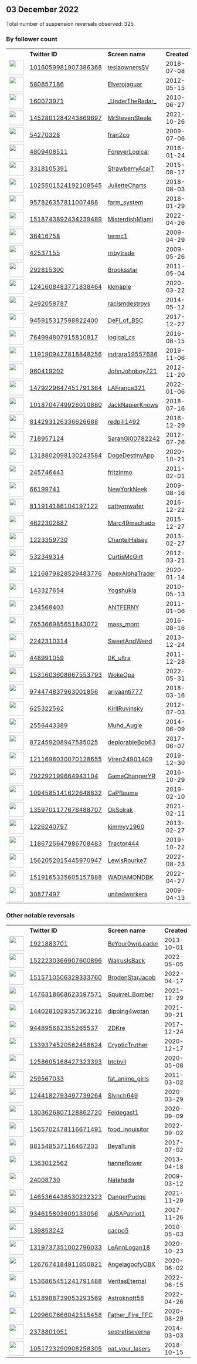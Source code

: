 
## 03 December 2022
Total number of suspension reversals observed: 325.

### By follower count
<table><tr><th></th><th align="left">Twitter ID</th><th align="left">Screen name</th>
<th align="left">Created</th><th align="left">Status</th><th align="left">Suspended</th><th align="left">Followers</th>
<tr><td><a href="https://pbs.twimg.com/profile_images/1581464502746238978/88EWeHhx_normal.jpg"><img src="https://pbs.twimg.com/profile_images/1581464502746238978/88EWeHhx_normal.jpg" width="40px" height="40px" align="center"/></a></td><td><a href="https://twitter.com/intent/user?user_id=1016059981907386368">1016059981907386368</a></td><td><a href="https://twitter.com/teslaownersSV">teslaownersSV</a></td><td>2018-07-08</td><td align="center"></td><td>2022-12-01</td><td>651812</td></tr>
<tr><td><a href="https://pbs.twimg.com/profile_images/879386710446133249/Hc6lh6sW_normal.jpg"><img src="https://pbs.twimg.com/profile_images/879386710446133249/Hc6lh6sW_normal.jpg" width="40px" height="40px" align="center"/></a></td><td><a href="https://twitter.com/intent/user?user_id=580857186">580857186</a></td><td><a href="https://twitter.com/Elverojaguar">Elverojaguar</a></td><td>2012-05-15</td><td align="center"></td><td></td><td>391580</td></tr>
<tr><td><a href="https://pbs.twimg.com/profile_images/378800000195393072/dfe73b30afd24110071a54e24ac9a3f8_normal.png"><img src="https://pbs.twimg.com/profile_images/378800000195393072/dfe73b30afd24110071a54e24ac9a3f8_normal.png" width="40px" height="40px" align="center"/></a></td><td><a href="https://twitter.com/intent/user?user_id=160073971">160073971</a></td><td><a href="https://twitter.com/_UnderTheRadar_">_UnderTheRadar_</a></td><td>2010-06-27</td><td align="center"></td><td></td><td>78223</td></tr>
<tr><td><a href="https://pbs.twimg.com/profile_images/1580767890617376768/l-gVENMn_normal.jpg"><img src="https://pbs.twimg.com/profile_images/1580767890617376768/l-gVENMn_normal.jpg" width="40px" height="40px" align="center"/></a></td><td><a href="https://twitter.com/intent/user?user_id=1452801284243869697">1452801284243869697</a></td><td><a href="https://twitter.com/MrStevenSteele">MrStevenSteele</a></td><td>2021-10-26</td><td align="center"></td><td>2022-12-01</td><td>39211</td></tr>
<tr><td><a href="https://pbs.twimg.com/profile_images/494556299/Image034_normal.jpg"><img src="https://pbs.twimg.com/profile_images/494556299/Image034_normal.jpg" width="40px" height="40px" align="center"/></a></td><td><a href="https://twitter.com/intent/user?user_id=54270328">54270328</a></td><td><a href="https://twitter.com/fran2co">fran2co</a></td><td>2009-07-06</td><td align="center"></td><td>2022-11-30</td><td>39151</td></tr>
<tr><td><a href="https://pbs.twimg.com/profile_images/893658949995577344/JpVqr5CV_normal.jpg"><img src="https://pbs.twimg.com/profile_images/893658949995577344/JpVqr5CV_normal.jpg" width="40px" height="40px" align="center"/></a></td><td><a href="https://twitter.com/intent/user?user_id=4809408511">4809408511</a></td><td><a href="https://twitter.com/ForeverLogical">ForeverLogical</a></td><td>2016-01-24</td><td align="center"></td><td></td><td>27065</td></tr>
<tr><td><a href="https://pbs.twimg.com/profile_images/1588372534587805696/ybxClUM5_normal.jpg"><img src="https://pbs.twimg.com/profile_images/1588372534587805696/ybxClUM5_normal.jpg" width="40px" height="40px" align="center"/></a></td><td><a href="https://twitter.com/intent/user?user_id=3318105391">3318105391</a></td><td><a href="https://twitter.com/StrawberryAcaiT">StrawberryAcaiT</a></td><td>2015-08-17</td><td align="center"></td><td>2022-11-25</td><td>21166</td></tr>
<tr><td><a href="https://pbs.twimg.com/profile_images/1611702845371305985/JSGGfftM_normal.jpg"><img src="https://pbs.twimg.com/profile_images/1611702845371305985/JSGGfftM_normal.jpg" width="40px" height="40px" align="center"/></a></td><td><a href="https://twitter.com/intent/user?user_id=1025501524192108545">1025501524192108545</a></td><td><a href="https://twitter.com/JulietteCharts">JulietteCharts</a></td><td>2018-08-03</td><td align="center"></td><td>2022-11-14</td><td>16286</td></tr>
<tr><td><a href="https://pbs.twimg.com/profile_images/1319094399934951424/2NrXnMMB_normal.jpg"><img src="https://pbs.twimg.com/profile_images/1319094399934951424/2NrXnMMB_normal.jpg" width="40px" height="40px" align="center"/></a></td><td><a href="https://twitter.com/intent/user?user_id=957826357811007488">957826357811007488</a></td><td><a href="https://twitter.com/farm_system">farm_system</a></td><td>2018-01-29</td><td align="center"></td><td></td><td>15757</td></tr>
<tr><td><a href="https://pbs.twimg.com/profile_images/1518761574965596161/vA8MYqmN_normal.jpg"><img src="https://pbs.twimg.com/profile_images/1518761574965596161/vA8MYqmN_normal.jpg" width="40px" height="40px" align="center"/></a></td><td><a href="https://twitter.com/intent/user?user_id=1518743892434239489">1518743892434239489</a></td><td><a href="https://twitter.com/MisterdishMiami">MisterdishMiami</a></td><td>2022-04-26</td><td align="center"></td><td>2022-10-20</td><td>9458</td></tr>
<tr><td><a href="https://pbs.twimg.com/profile_images/1270526043514982405/iemrGLHv_normal.jpg"><img src="https://pbs.twimg.com/profile_images/1270526043514982405/iemrGLHv_normal.jpg" width="40px" height="40px" align="center"/></a></td><td><a href="https://twitter.com/intent/user?user_id=36416758">36416758</a></td><td><a href="https://twitter.com/termc1">termc1</a></td><td>2009-04-29</td><td align="center">🚫</td><td></td><td>8697</td></tr>
<tr><td><a href="https://pbs.twimg.com/profile_images/1203639122977546240/77mXdcAq_normal.jpg"><img src="https://pbs.twimg.com/profile_images/1203639122977546240/77mXdcAq_normal.jpg" width="40px" height="40px" align="center"/></a></td><td><a href="https://twitter.com/intent/user?user_id=42537155">42537155</a></td><td><a href="https://twitter.com/rnbytrade">rnbytrade</a></td><td>2009-05-26</td><td align="center"></td><td>2022-04-23</td><td>7934</td></tr>
<tr><td><a href="https://pbs.twimg.com/profile_images/1599093174194028544/rB3ExwiD_normal.jpg"><img src="https://pbs.twimg.com/profile_images/1599093174194028544/rB3ExwiD_normal.jpg" width="40px" height="40px" align="center"/></a></td><td><a href="https://twitter.com/intent/user?user_id=292815300">292815300</a></td><td><a href="https://twitter.com/Brooksstar">Brooksstar</a></td><td>2011-05-04</td><td align="center"></td><td></td><td>7624</td></tr>
<tr><td><a href="https://pbs.twimg.com/profile_images/1600979394364784641/Sjn3jI4f_normal.jpg"><img src="https://pbs.twimg.com/profile_images/1600979394364784641/Sjn3jI4f_normal.jpg" width="40px" height="40px" align="center"/></a></td><td><a href="https://twitter.com/intent/user?user_id=1241608483771838464">1241608483771838464</a></td><td><a href="https://twitter.com/kkmapIe">kkmapIe</a></td><td>2020-03-22</td><td align="center">🔒</td><td></td><td>7421</td></tr>
<tr><td><a href="https://pbs.twimg.com/profile_images/1605618988897243138/M7ZmElGj_normal.jpg"><img src="https://pbs.twimg.com/profile_images/1605618988897243138/M7ZmElGj_normal.jpg" width="40px" height="40px" align="center"/></a></td><td><a href="https://twitter.com/intent/user?user_id=2492058787">2492058787</a></td><td><a href="https://twitter.com/racismdestroys">racismdestroys</a></td><td>2014-05-12</td><td align="center"></td><td></td><td>7388</td></tr>
<tr><td><a href="https://pbs.twimg.com/profile_images/1500844199825985536/_XjxLBXF_normal.jpg"><img src="https://pbs.twimg.com/profile_images/1500844199825985536/_XjxLBXF_normal.jpg" width="40px" height="40px" align="center"/></a></td><td><a href="https://twitter.com/intent/user?user_id=945915317598822400">945915317598822400</a></td><td><a href="https://twitter.com/DeFi_of_BSC">DeFi_of_BSC</a></td><td>2017-12-27</td><td align="center"></td><td>2022-11-08</td><td>7125</td></tr>
<tr><td><a href="https://pbs.twimg.com/profile_images/1599132895796494338/2lIOfzz7_normal.jpg"><img src="https://pbs.twimg.com/profile_images/1599132895796494338/2lIOfzz7_normal.jpg" width="40px" height="40px" align="center"/></a></td><td><a href="https://twitter.com/intent/user?user_id=764994807915810817">764994807915810817</a></td><td><a href="https://twitter.com/logical_cs">logical_cs</a></td><td>2016-08-15</td><td align="center"></td><td></td><td>6517</td></tr>
<tr><td><a href="https://pbs.twimg.com/profile_images/1615127218040209408/yZGYKidX_normal.jpg"><img src="https://pbs.twimg.com/profile_images/1615127218040209408/yZGYKidX_normal.jpg" width="40px" height="40px" align="center"/></a></td><td><a href="https://twitter.com/intent/user?user_id=1191909427818848256">1191909427818848256</a></td><td><a href="https://twitter.com/indrara19557686">indrara19557686</a></td><td>2019-11-06</td><td align="center"></td><td>2022-11-08</td><td>6127</td></tr>
<tr><td><a href="https://pbs.twimg.com/profile_images/1616235971284029440/uoHNwvyc_normal.jpg"><img src="https://pbs.twimg.com/profile_images/1616235971284029440/uoHNwvyc_normal.jpg" width="40px" height="40px" align="center"/></a></td><td><a href="https://twitter.com/intent/user?user_id=960419202">960419202</a></td><td><a href="https://twitter.com/JohnJohnboy721">JohnJohnboy721</a></td><td>2012-11-20</td><td align="center"></td><td>2022-11-08</td><td>6034</td></tr>
<tr><td><a href="https://pbs.twimg.com/profile_images/1604042118242209793/adIBAZSb_normal.jpg"><img src="https://pbs.twimg.com/profile_images/1604042118242209793/adIBAZSb_normal.jpg" width="40px" height="40px" align="center"/></a></td><td><a href="https://twitter.com/intent/user?user_id=1479229647451791364">1479229647451791364</a></td><td><a href="https://twitter.com/LAFrance321">LAFrance321</a></td><td>2022-01-06</td><td align="center">🚫</td><td>2022-10-20</td><td>5641</td></tr>
<tr><td><a href="https://pbs.twimg.com/profile_images/1598901333125484546/_nc_ap8h_normal.jpg"><img src="https://pbs.twimg.com/profile_images/1598901333125484546/_nc_ap8h_normal.jpg" width="40px" height="40px" align="center"/></a></td><td><a href="https://twitter.com/intent/user?user_id=1018704749926010880">1018704749926010880</a></td><td><a href="https://twitter.com/JackNapierKnows">JackNapierKnows</a></td><td>2018-07-16</td><td align="center"></td><td>2022-03-30</td><td>5557</td></tr>
<tr><td><a href="https://pbs.twimg.com/profile_images/1611116729844879360/WEbYldwX_normal.jpg"><img src="https://pbs.twimg.com/profile_images/1611116729844879360/WEbYldwX_normal.jpg" width="40px" height="40px" align="center"/></a></td><td><a href="https://twitter.com/intent/user?user_id=814293126336626688">814293126336626688</a></td><td><a href="https://twitter.com/redpill1492">redpill1492</a></td><td>2016-12-29</td><td align="center"></td><td></td><td>5505</td></tr>
<tr><td><a href="https://pbs.twimg.com/profile_images/1612559495011487750/iFWBGQab_normal.jpg"><img src="https://pbs.twimg.com/profile_images/1612559495011487750/iFWBGQab_normal.jpg" width="40px" height="40px" align="center"/></a></td><td><a href="https://twitter.com/intent/user?user_id=718957124">718957124</a></td><td><a href="https://twitter.com/SarahGi00782242">SarahGi00782242</a></td><td>2012-07-26</td><td align="center"></td><td>2022-09-19</td><td>5118</td></tr>
<tr><td><a href="https://pbs.twimg.com/profile_images/1609220150229864448/DI9KYq9U_normal.png"><img src="https://pbs.twimg.com/profile_images/1609220150229864448/DI9KYq9U_normal.png" width="40px" height="40px" align="center"/></a></td><td><a href="https://twitter.com/intent/user?user_id=1318802098130243584">1318802098130243584</a></td><td><a href="https://twitter.com/DogeDestinyApp">DogeDestinyApp</a></td><td>2020-10-21</td><td align="center"></td><td>2022-12-02</td><td>5011</td></tr>
<tr><td><a href="https://pbs.twimg.com/profile_images/1518521279615225856/ESElkWAn_normal.jpg"><img src="https://pbs.twimg.com/profile_images/1518521279615225856/ESElkWAn_normal.jpg" width="40px" height="40px" align="center"/></a></td><td><a href="https://twitter.com/intent/user?user_id=245746443">245746443</a></td><td><a href="https://twitter.com/fritzinmo">fritzinmo</a></td><td>2011-02-01</td><td align="center"></td><td>2022-10-21</td><td>4275</td></tr>
<tr><td><a href="https://pbs.twimg.com/profile_images/1603191039300435970/ttWFEbyw_normal.jpg"><img src="https://pbs.twimg.com/profile_images/1603191039300435970/ttWFEbyw_normal.jpg" width="40px" height="40px" align="center"/></a></td><td><a href="https://twitter.com/intent/user?user_id=66199741">66199741</a></td><td><a href="https://twitter.com/NewYorkNeek">NewYorkNeek</a></td><td>2009-08-16</td><td align="center"></td><td></td><td>4246</td></tr>
<tr><td><a href="https://pbs.twimg.com/profile_images/818604724605845506/RutS25CW_normal.jpg"><img src="https://pbs.twimg.com/profile_images/818604724605845506/RutS25CW_normal.jpg" width="40px" height="40px" align="center"/></a></td><td><a href="https://twitter.com/intent/user?user_id=811914186104197122">811914186104197122</a></td><td><a href="https://twitter.com/cathymwafer">cathymwafer</a></td><td>2016-12-22</td><td align="center"></td><td>2022-07-16</td><td>4040</td></tr>
<tr><td><a href="https://pbs.twimg.com/profile_images/1610377251861811200/EuushOJb_normal.jpg"><img src="https://pbs.twimg.com/profile_images/1610377251861811200/EuushOJb_normal.jpg" width="40px" height="40px" align="center"/></a></td><td><a href="https://twitter.com/intent/user?user_id=4622302887">4622302887</a></td><td><a href="https://twitter.com/Marc49machado">Marc49machado</a></td><td>2015-12-27</td><td align="center"></td><td>2022-09-09</td><td>4022</td></tr>
<tr><td><a href="https://pbs.twimg.com/profile_images/1371203452685021187/vZJ6nHPy_normal.jpg"><img src="https://pbs.twimg.com/profile_images/1371203452685021187/vZJ6nHPy_normal.jpg" width="40px" height="40px" align="center"/></a></td><td><a href="https://twitter.com/intent/user?user_id=1223359730">1223359730</a></td><td><a href="https://twitter.com/ChantelHalsey">ChantelHalsey</a></td><td>2013-02-27</td><td align="center"></td><td></td><td>3760</td></tr>
<tr><td><a href="https://pbs.twimg.com/profile_images/1142170041552646145/oyQmjSG__normal.jpg"><img src="https://pbs.twimg.com/profile_images/1142170041552646145/oyQmjSG__normal.jpg" width="40px" height="40px" align="center"/></a></td><td><a href="https://twitter.com/intent/user?user_id=532349314">532349314</a></td><td><a href="https://twitter.com/CurtisMcGirt">CurtisMcGirt</a></td><td>2012-03-21</td><td align="center"></td><td></td><td>3532</td></tr>
<tr><td><a href="https://pbs.twimg.com/profile_images/1417929726144962563/XjwMdcgo_normal.jpg"><img src="https://pbs.twimg.com/profile_images/1417929726144962563/XjwMdcgo_normal.jpg" width="40px" height="40px" align="center"/></a></td><td><a href="https://twitter.com/intent/user?user_id=1216879828529483776">1216879828529483776</a></td><td><a href="https://twitter.com/ApexAlphaTrader">ApexAlphaTrader</a></td><td>2020-01-14</td><td align="center"></td><td>2022-10-29</td><td>3437</td></tr>
<tr><td><a href="https://pbs.twimg.com/profile_images/1239563420220850179/VWcu1F_E_normal.jpg"><img src="https://pbs.twimg.com/profile_images/1239563420220850179/VWcu1F_E_normal.jpg" width="40px" height="40px" align="center"/></a></td><td><a href="https://twitter.com/intent/user?user_id=143327654">143327654</a></td><td><a href="https://twitter.com/Yogshukla">Yogshukla</a></td><td>2010-05-13</td><td align="center"></td><td>2022-06-19</td><td>3406</td></tr>
<tr><td><a href="https://pbs.twimg.com/profile_images/1598925850447060994/zHzCOe4R_normal.jpg"><img src="https://pbs.twimg.com/profile_images/1598925850447060994/zHzCOe4R_normal.jpg" width="40px" height="40px" align="center"/></a></td><td><a href="https://twitter.com/intent/user?user_id=234568403">234568403</a></td><td><a href="https://twitter.com/ANTFERNY">ANTFERNY</a></td><td>2011-01-06</td><td align="center"></td><td></td><td>3224</td></tr>
<tr><td><a href="https://pbs.twimg.com/profile_images/847911145130389504/hL_5WgD7_normal.jpg"><img src="https://pbs.twimg.com/profile_images/847911145130389504/hL_5WgD7_normal.jpg" width="40px" height="40px" align="center"/></a></td><td><a href="https://twitter.com/intent/user?user_id=765366985651843072">765366985651843072</a></td><td><a href="https://twitter.com/mass_mont">mass_mont</a></td><td>2016-08-16</td><td align="center"></td><td></td><td>3128</td></tr>
<tr><td><a href="https://pbs.twimg.com/profile_images/1599066033465266176/1mca_6Nn_normal.jpg"><img src="https://pbs.twimg.com/profile_images/1599066033465266176/1mca_6Nn_normal.jpg" width="40px" height="40px" align="center"/></a></td><td><a href="https://twitter.com/intent/user?user_id=2242310314">2242310314</a></td><td><a href="https://twitter.com/SweetAndWeird">SweetAndWeird</a></td><td>2013-12-24</td><td align="center">🚫</td><td></td><td>3117</td></tr>
<tr><td><a href="https://pbs.twimg.com/profile_images/971090597674209281/bm2U-T5N_normal.jpg"><img src="https://pbs.twimg.com/profile_images/971090597674209281/bm2U-T5N_normal.jpg" width="40px" height="40px" align="center"/></a></td><td><a href="https://twitter.com/intent/user?user_id=448991059">448991059</a></td><td><a href="https://twitter.com/0K_ultra">0K_ultra</a></td><td>2011-12-28</td><td align="center"></td><td></td><td>2893</td></tr>
<tr><td><a href="https://pbs.twimg.com/profile_images/1553781538470477826/rn3eTQaz_normal.jpg"><img src="https://pbs.twimg.com/profile_images/1553781538470477826/rn3eTQaz_normal.jpg" width="40px" height="40px" align="center"/></a></td><td><a href="https://twitter.com/intent/user?user_id=1531603608667553793">1531603608667553793</a></td><td><a href="https://twitter.com/WokeOpa">WokeOpa</a></td><td>2022-05-31</td><td align="center"></td><td>2022-11-09</td><td>2867</td></tr>
<tr><td><a href="https://pbs.twimg.com/profile_images/1451937737305645062/XPEJ1iD4_normal.jpg"><img src="https://pbs.twimg.com/profile_images/1451937737305645062/XPEJ1iD4_normal.jpg" width="40px" height="40px" align="center"/></a></td><td><a href="https://twitter.com/intent/user?user_id=974474837963001856">974474837963001856</a></td><td><a href="https://twitter.com/ariyaanti777">ariyaanti777</a></td><td>2018-03-16</td><td align="center">🚫</td><td>2022-11-09</td><td>2844</td></tr>
<tr><td><a href="https://pbs.twimg.com/profile_images/863910743258701824/mXSZRCiY_normal.jpg"><img src="https://pbs.twimg.com/profile_images/863910743258701824/mXSZRCiY_normal.jpg" width="40px" height="40px" align="center"/></a></td><td><a href="https://twitter.com/intent/user?user_id=625322562">625322562</a></td><td><a href="https://twitter.com/KirilRuvinsky">KirilRuvinsky</a></td><td>2012-07-03</td><td align="center"></td><td>2022-11-20</td><td>2717</td></tr>
<tr><td><a href="https://pbs.twimg.com/profile_images/1594675531278163971/3lrp2iWl_normal.jpg"><img src="https://pbs.twimg.com/profile_images/1594675531278163971/3lrp2iWl_normal.jpg" width="40px" height="40px" align="center"/></a></td><td><a href="https://twitter.com/intent/user?user_id=2556443389">2556443389</a></td><td><a href="https://twitter.com/Muhd_Augie">Muhd_Augie</a></td><td>2014-06-09</td><td align="center">🚫</td><td>2022-07-15</td><td>2679</td></tr>
<tr><td><a href="https://pbs.twimg.com/profile_images/1221424835626262528/mSyVPX09_normal.jpg"><img src="https://pbs.twimg.com/profile_images/1221424835626262528/mSyVPX09_normal.jpg" width="40px" height="40px" align="center"/></a></td><td><a href="https://twitter.com/intent/user?user_id=872459208947585025">872459208947585025</a></td><td><a href="https://twitter.com/deplorableBob63">deplorableBob63</a></td><td>2017-06-07</td><td align="center"></td><td>2022-10-29</td><td>2612</td></tr>
<tr><td><a href="https://pbs.twimg.com/profile_images/1513014264461729794/bHha6FvV_normal.jpg"><img src="https://pbs.twimg.com/profile_images/1513014264461729794/bHha6FvV_normal.jpg" width="40px" height="40px" align="center"/></a></td><td><a href="https://twitter.com/intent/user?user_id=1211696030070128655">1211696030070128655</a></td><td><a href="https://twitter.com/Viren24901409">Viren24901409</a></td><td>2019-12-30</td><td align="center"></td><td>2022-07-15</td><td>2560</td></tr>
<tr><td><a href="https://pbs.twimg.com/profile_images/1613771979756310529/BpkQIPQZ_normal.jpg"><img src="https://pbs.twimg.com/profile_images/1613771979756310529/BpkQIPQZ_normal.jpg" width="40px" height="40px" align="center"/></a></td><td><a href="https://twitter.com/intent/user?user_id=792292199664943104">792292199664943104</a></td><td><a href="https://twitter.com/GameChangerYR">GameChangerYR</a></td><td>2016-10-29</td><td align="center"></td><td></td><td>2555</td></tr>
<tr><td><a href="https://pbs.twimg.com/profile_images/1102778372369858560/lwXgt4Ds_normal.jpg"><img src="https://pbs.twimg.com/profile_images/1102778372369858560/lwXgt4Ds_normal.jpg" width="40px" height="40px" align="center"/></a></td><td><a href="https://twitter.com/intent/user?user_id=1094585141622648832">1094585141622648832</a></td><td><a href="https://twitter.com/CaPflaume">CaPflaume</a></td><td>2019-02-10</td><td align="center"></td><td>2022-10-29</td><td>2545</td></tr>
<tr><td><a href="https://pbs.twimg.com/profile_images/1445711875434369035/-ygMOLUV_normal.jpg"><img src="https://pbs.twimg.com/profile_images/1445711875434369035/-ygMOLUV_normal.jpg" width="40px" height="40px" align="center"/></a></td><td><a href="https://twitter.com/intent/user?user_id=1359701177676488707">1359701177676488707</a></td><td><a href="https://twitter.com/OkSolrak">OkSolrak</a></td><td>2021-02-11</td><td align="center"></td><td>2022-08-19</td><td>2541</td></tr>
<tr><td><a href="https://pbs.twimg.com/profile_images/1258909620665540608/HZRdg7fP_normal.jpg"><img src="https://pbs.twimg.com/profile_images/1258909620665540608/HZRdg7fP_normal.jpg" width="40px" height="40px" align="center"/></a></td><td><a href="https://twitter.com/intent/user?user_id=1226240797">1226240797</a></td><td><a href="https://twitter.com/kimmyy1960">kimmyy1960</a></td><td>2013-02-27</td><td align="center">🚫</td><td></td><td>2524</td></tr>
<tr><td><a href="https://pbs.twimg.com/profile_images/1347678791246741508/HYY5mNZl_normal.jpg"><img src="https://pbs.twimg.com/profile_images/1347678791246741508/HYY5mNZl_normal.jpg" width="40px" height="40px" align="center"/></a></td><td><a href="https://twitter.com/intent/user?user_id=1186725647986708483">1186725647986708483</a></td><td><a href="https://twitter.com/Tractor444">Tractor444</a></td><td>2019-10-22</td><td align="center"></td><td></td><td>2488</td></tr>
<tr><td><a href="https://pbs.twimg.com/profile_images/1562052433152466945/HLyodDVI_normal.png"><img src="https://pbs.twimg.com/profile_images/1562052433152466945/HLyodDVI_normal.png" width="40px" height="40px" align="center"/></a></td><td><a href="https://twitter.com/intent/user?user_id=1562052015445970947">1562052015445970947</a></td><td><a href="https://twitter.com/LewisRourke7">LewisRourke7</a></td><td>2022-08-23</td><td align="center"></td><td>2022-09-30</td><td>2326</td></tr>
<tr><td><a href="https://pbs.twimg.com/profile_images/1588999610835832832/jIhavswO_normal.jpg"><img src="https://pbs.twimg.com/profile_images/1588999610835832832/jIhavswO_normal.jpg" width="40px" height="40px" align="center"/></a></td><td><a href="https://twitter.com/intent/user?user_id=1519165335605157888">1519165335605157888</a></td><td><a href="https://twitter.com/WADIAMONDBK">WADIAMONDBK</a></td><td>2022-04-27</td><td align="center">🚫</td><td>2022-11-09</td><td>2324</td></tr>
<tr><td><a href="https://pbs.twimg.com/profile_images/135978266/Picture_11_normal.png"><img src="https://pbs.twimg.com/profile_images/135978266/Picture_11_normal.png" width="40px" height="40px" align="center"/></a></td><td><a href="https://twitter.com/intent/user?user_id=30877497">30877497</a></td><td><a href="https://twitter.com/unitedworkers">unitedworkers</a></td><td>2009-04-13</td><td align="center"></td><td>2022-04-15</td><td>2295</td></tr>
</table>

### Other notable reversals
<table><tr><th></th><th align="left">Twitter ID</th><th align="left">Screen name</th>
<th align="left">Created</th><th align="left">Status</th><th align="left">Suspended</th><th align="left">Followers</th>
<tr><td><a href="https://pbs.twimg.com/profile_images/1054687558548914177/R90LXRUu_normal.jpg"><img src="https://pbs.twimg.com/profile_images/1054687558548914177/R90LXRUu_normal.jpg" width="40px" height="40px" align="center"/></a></td><td><a href="https://twitter.com/intent/user?user_id=1921883701">1921883701</a></td><td><a href="https://twitter.com/BeYour0wnLeader">BeYour0wnLeader</a></td><td>2013-10-01</td><td align="center"></td><td>2022-10-29</td><td>1677</td></tr>
<tr><td><a href="https://pbs.twimg.com/profile_images/1522231042865778689/12Gv1qP2_normal.jpg"><img src="https://pbs.twimg.com/profile_images/1522231042865778689/12Gv1qP2_normal.jpg" width="40px" height="40px" align="center"/></a></td><td><a href="https://twitter.com/intent/user?user_id=1522230366907600896">1522230366907600896</a></td><td><a href="https://twitter.com/WalrusIsBack">WalrusIsBack</a></td><td>2022-05-05</td><td align="center"></td><td>2022-11-23</td><td>933</td></tr>
<tr><td><a href="https://pbs.twimg.com/profile_images/1515711701148184578/qWU_kcUa_normal.jpg"><img src="https://pbs.twimg.com/profile_images/1515711701148184578/qWU_kcUa_normal.jpg" width="40px" height="40px" align="center"/></a></td><td><a href="https://twitter.com/intent/user?user_id=1515710506329333760">1515710506329333760</a></td><td><a href="https://twitter.com/BrodenStarJacob">BrodenStarJacob</a></td><td>2022-04-17</td><td align="center"></td><td>2022-11-13</td><td>278</td></tr>
<tr><td><a href="https://pbs.twimg.com/profile_images/1587655079095574528/L6mYYv1W_normal.jpg"><img src="https://pbs.twimg.com/profile_images/1587655079095574528/L6mYYv1W_normal.jpg" width="40px" height="40px" align="center"/></a></td><td><a href="https://twitter.com/intent/user?user_id=1476318668623597571">1476318668623597571</a></td><td><a href="https://twitter.com/Squirrel_Bomber">Squirrel_Bomber</a></td><td>2021-12-29</td><td align="center"></td><td>2022-11-23</td><td>1637</td></tr>
<tr><td><a href="https://pbs.twimg.com/profile_images/1572754273590550528/y2hG-jCv_normal.jpg"><img src="https://pbs.twimg.com/profile_images/1572754273590550528/y2hG-jCv_normal.jpg" width="40px" height="40px" align="center"/></a></td><td><a href="https://twitter.com/intent/user?user_id=1440281029357363216">1440281029357363216</a></td><td><a href="https://twitter.com/dipping4wotan">dipping4wotan</a></td><td>2021-09-21</td><td align="center"></td><td>2022-11-08</td><td>14</td></tr>
<tr><td><a href="https://pbs.twimg.com/profile_images/1616333001012527108/Z3FA6VHr_normal.jpg"><img src="https://pbs.twimg.com/profile_images/1616333001012527108/Z3FA6VHr_normal.jpg" width="40px" height="40px" align="center"/></a></td><td><a href="https://twitter.com/intent/user?user_id=944895682355265537">944895682355265537</a></td><td><a href="https://twitter.com/2DKre">2DKre</a></td><td>2017-12-24</td><td align="center"></td><td>2022-09-07</td><td>1515</td></tr>
<tr><td><a href="https://pbs.twimg.com/profile_images/1444380196308611072/j8COBlxH_normal.jpg"><img src="https://pbs.twimg.com/profile_images/1444380196308611072/j8COBlxH_normal.jpg" width="40px" height="40px" align="center"/></a></td><td><a href="https://twitter.com/intent/user?user_id=1339374520562458624">1339374520562458624</a></td><td><a href="https://twitter.com/CrypticTruther">CrypticTruther</a></td><td>2020-12-17</td><td align="center"></td><td>2022-10-29</td><td>1869</td></tr>
<tr><td><a href="https://pbs.twimg.com/profile_images/1598712038515015688/I1ZDpXs6_normal.jpg"><img src="https://pbs.twimg.com/profile_images/1598712038515015688/I1ZDpXs6_normal.jpg" width="40px" height="40px" align="center"/></a></td><td><a href="https://twitter.com/intent/user?user_id=1258605168427323393">1258605168427323393</a></td><td><a href="https://twitter.com/btcbvll">btcbvll</a></td><td>2020-05-08</td><td align="center"></td><td>2022-11-16</td><td>620</td></tr>
<tr><td><a href="https://pbs.twimg.com/profile_images/1403295524426436609/70ozJC9b_normal.jpg"><img src="https://pbs.twimg.com/profile_images/1403295524426436609/70ozJC9b_normal.jpg" width="40px" height="40px" align="center"/></a></td><td><a href="https://twitter.com/intent/user?user_id=259567033">259567033</a></td><td><a href="https://twitter.com/fat_anime_girls">fat_anime_girls</a></td><td>2011-03-02</td><td align="center"></td><td>2022-11-10</td><td>319</td></tr>
<tr><td><a href="https://pbs.twimg.com/profile_images/1244183031755268098/iG7KuAfk_normal.jpg"><img src="https://pbs.twimg.com/profile_images/1244183031755268098/iG7KuAfk_normal.jpg" width="40px" height="40px" align="center"/></a></td><td><a href="https://twitter.com/intent/user?user_id=1244182793497739264">1244182793497739264</a></td><td><a href="https://twitter.com/Slynch649">Slynch649</a></td><td>2020-03-29</td><td align="center"></td><td>2022-10-20</td><td>26</td></tr>
<tr><td><a href="https://pbs.twimg.com/profile_images/1563625246275641347/NNhPK1jY_normal.jpg"><img src="https://pbs.twimg.com/profile_images/1563625246275641347/NNhPK1jY_normal.jpg" width="40px" height="40px" align="center"/></a></td><td><a href="https://twitter.com/intent/user?user_id=1303626807128862720">1303626807128862720</a></td><td><a href="https://twitter.com/Feldegast1">Feldegast1</a></td><td>2020-09-09</td><td align="center"></td><td>2022-11-09</td><td>1549</td></tr>
<tr><td><a href="https://pbs.twimg.com/profile_images/1584674751775227904/-PKG9LG2_normal.jpg"><img src="https://pbs.twimg.com/profile_images/1584674751775227904/-PKG9LG2_normal.jpg" width="40px" height="40px" align="center"/></a></td><td><a href="https://twitter.com/intent/user?user_id=1565702478116671491">1565702478116671491</a></td><td><a href="https://twitter.com/food_inquisitor">food_inquisitor</a></td><td>2022-09-02</td><td align="center"></td><td>2022-11-10</td><td>301</td></tr>
<tr><td><a href="https://pbs.twimg.com/profile_images/1571739919986446336/Jv-AlOKY_normal.jpg"><img src="https://pbs.twimg.com/profile_images/1571739919986446336/Jv-AlOKY_normal.jpg" width="40px" height="40px" align="center"/></a></td><td><a href="https://twitter.com/intent/user?user_id=881548537116467203">881548537116467203</a></td><td><a href="https://twitter.com/BeyaTunis">BeyaTunis</a></td><td>2017-07-02</td><td align="center"></td><td>2022-10-13</td><td>153</td></tr>
<tr><td><a href="https://pbs.twimg.com/profile_images/1315120140099284992/dlldp-zG_normal.jpg"><img src="https://pbs.twimg.com/profile_images/1315120140099284992/dlldp-zG_normal.jpg" width="40px" height="40px" align="center"/></a></td><td><a href="https://twitter.com/intent/user?user_id=1363012562">1363012562</a></td><td><a href="https://twitter.com/hanneflower">hanneflower</a></td><td>2013-04-18</td><td align="center"></td><td>2022-10-29</td><td>314</td></tr>
<tr><td><a href="https://pbs.twimg.com/profile_images/2148002982/Family_Scuba_normal.jpg"><img src="https://pbs.twimg.com/profile_images/2148002982/Family_Scuba_normal.jpg" width="40px" height="40px" align="center"/></a></td><td><a href="https://twitter.com/intent/user?user_id=24008730">24008730</a></td><td><a href="https://twitter.com/Natahada">Natahada</a></td><td>2009-03-12</td><td align="center">🔒</td><td>2022-11-08</td><td>9</td></tr>
<tr><td><a href="https://pbs.twimg.com/profile_images/1586459921670815744/EDLeYpDC_normal.jpg"><img src="https://pbs.twimg.com/profile_images/1586459921670815744/EDLeYpDC_normal.jpg" width="40px" height="40px" align="center"/></a></td><td><a href="https://twitter.com/intent/user?user_id=1465364438530232323">1465364438530232323</a></td><td><a href="https://twitter.com/DangerPudge">DangerPudge</a></td><td>2021-11-29</td><td align="center"></td><td>2022-11-10</td><td>458</td></tr>
<tr><td><a href="https://pbs.twimg.com/profile_images/934647269860757504/lgDdroX7_normal.jpg"><img src="https://pbs.twimg.com/profile_images/934647269860757504/lgDdroX7_normal.jpg" width="40px" height="40px" align="center"/></a></td><td><a href="https://twitter.com/intent/user?user_id=934615803609133056">934615803609133056</a></td><td><a href="https://twitter.com/aUSAPatriot1">aUSAPatriot1</a></td><td>2017-11-26</td><td align="center"></td><td>2022-10-29</td><td>2019</td></tr>
<tr><td><a href="https://pbs.twimg.com/profile_images/458558940502970368/dAYU89B5_normal.png"><img src="https://pbs.twimg.com/profile_images/458558940502970368/dAYU89B5_normal.png" width="40px" height="40px" align="center"/></a></td><td><a href="https://twitter.com/intent/user?user_id=139853242">139853242</a></td><td><a href="https://twitter.com/cacpo5">cacpo5</a></td><td>2010-05-03</td><td align="center"></td><td>2022-10-29</td><td>543</td></tr>
<tr><td><a href="https://pbs.twimg.com/profile_images/1333885153677029377/4jTQIDCZ_normal.jpg"><img src="https://pbs.twimg.com/profile_images/1333885153677029377/4jTQIDCZ_normal.jpg" width="40px" height="40px" align="center"/></a></td><td><a href="https://twitter.com/intent/user?user_id=1319737351002796033">1319737351002796033</a></td><td><a href="https://twitter.com/LeAnnLogan18">LeAnnLogan18</a></td><td>2020-10-23</td><td align="center"></td><td>2022-10-29</td><td>907</td></tr>
<tr><td><a href="https://pbs.twimg.com/profile_images/1383818946441142276/y04ugIf0_normal.jpg"><img src="https://pbs.twimg.com/profile_images/1383818946441142276/y04ugIf0_normal.jpg" width="40px" height="40px" align="center"/></a></td><td><a href="https://twitter.com/intent/user?user_id=1267674184911650821">1267674184911650821</a></td><td><a href="https://twitter.com/AngelagoofyOBX">AngelagoofyOBX</a></td><td>2020-06-02</td><td align="center"></td><td>2022-10-29</td><td>836</td></tr>
<tr><td><a href="https://pbs.twimg.com/profile_images/1536866224881139712/59-ORDEl_normal.jpg"><img src="https://pbs.twimg.com/profile_images/1536866224881139712/59-ORDEl_normal.jpg" width="40px" height="40px" align="center"/></a></td><td><a href="https://twitter.com/intent/user?user_id=1536865451241791488">1536865451241791488</a></td><td><a href="https://twitter.com/VeritasEternal">VeritasEternal</a></td><td>2022-06-15</td><td align="center"></td><td>2022-10-20</td><td>919</td></tr>
<tr><td><a href="https://pbs.twimg.com/profile_images/1518988921291612164/tqpt5AVb_normal.jpg"><img src="https://pbs.twimg.com/profile_images/1518988921291612164/tqpt5AVb_normal.jpg" width="40px" height="40px" align="center"/></a></td><td><a href="https://twitter.com/intent/user?user_id=1518988739053293569">1518988739053293569</a></td><td><a href="https://twitter.com/Astroknott58">Astroknott58</a></td><td>2022-04-26</td><td align="center"></td><td>2022-10-29</td><td>2068</td></tr>
<tr><td><a href="https://pbs.twimg.com/profile_images/1467738847706591238/eUIOgBkd_normal.jpg"><img src="https://pbs.twimg.com/profile_images/1467738847706591238/eUIOgBkd_normal.jpg" width="40px" height="40px" align="center"/></a></td><td><a href="https://twitter.com/intent/user?user_id=1299607666042515458">1299607666042515458</a></td><td><a href="https://twitter.com/Father_Fire_FFC">Father_Fire_FFC</a></td><td>2020-08-29</td><td align="center">🔒</td><td>2022-07-11</td><td>8</td></tr>
<tr><td><a href="https://pbs.twimg.com/profile_images/1598770141109620746/c_IyRd7Q_normal.jpg"><img src="https://pbs.twimg.com/profile_images/1598770141109620746/c_IyRd7Q_normal.jpg" width="40px" height="40px" align="center"/></a></td><td><a href="https://twitter.com/intent/user?user_id=2378801051">2378801051</a></td><td><a href="https://twitter.com/sestratiseverna">sestratiseverna</a></td><td>2014-03-03</td><td align="center">🔒</td><td>2022-07-16</td><td>722</td></tr>
<tr><td><a href="https://pbs.twimg.com/profile_images/1600138348005318657/_5QdAZIF_normal.jpg"><img src="https://pbs.twimg.com/profile_images/1600138348005318657/_5QdAZIF_normal.jpg" width="40px" height="40px" align="center"/></a></td><td><a href="https://twitter.com/intent/user?user_id=1051723290908258305">1051723290908258305</a></td><td><a href="https://twitter.com/eat_your_lasers">eat_your_lasers</a></td><td>2018-10-15</td><td align="center"></td><td>2022-10-07</td><td>1522</td></tr>
</table>
